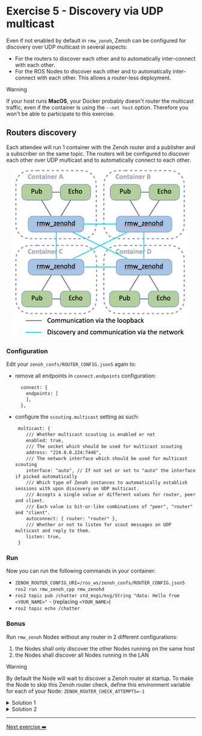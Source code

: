 # Exercise 5 - Discovery via UDP multicast

Even if not enabled by default in `rmw_zenoh`, Zenoh can be configured for discovery over UDP multicast in several aspects:

* For the routers to discover each other and to automatically inter-connect with each other.
* For the ROS Nodes to discover each other and to automatically inter-connect with each other. This allows a router-less deployment.

> [!WARNING]
> If your host runs **MacOS**, your Docker probably doesn't router the multicast traffic, even if the container is using the `--net host` option. Therefore you won't be able to participate to this exercise.

## Routers discovery

Each attendee will run 1 container with the Zenoh router and a publisher and a subscriber on the same topic.
The routers will be configured to discover each other over UDP multicast and to automatically connect to each other.

<p align="center"><img src="pictures/multicast-discovery-routers.png"  height="450" alt="multicast-discovery-routers"/></p>

### Configuration

Edit your `zenoh_confs/ROUTER_CONFIG.json5` again to:

* remove all endpoints in `connect.endpoints` configuration:

  ```json5
    connect: {
      endpoints: [
      ],
    },
  ```

* configure the `scouting.multicast` setting as such:

  ```json5
   multicast: {
      /// Whether multicast scouting is enabled or not
      enabled: true,
      /// The socket which should be used for multicast scouting
      address: "224.0.0.224:7446",
      /// The network interface which should be used for multicast scouting
      interface: "auto", // If not set or set to "auto" the interface if picked automatically
      /// Which type of Zenoh instances to automatically establish sessions with upon discovery on UDP multicast.
      /// Accepts a single value or different values for router, peer and client.
      /// Each value is bit-or-like combinations of "peer", "router" and "client".
      autoconnect: { router: "router" },
      /// Whether or not to listen for scout messages on UDP multicast and reply to them.
      listen: true,
   }
  ```

### Run

Now you can run the following commands in your container:

* `ZENOH_ROUTER_CONFIG_URI=/ros_ws/zenoh_confs/ROUTER_CONFIG.json5 ros2 run rmw_zenoh_cpp rmw_zenohd`
* `ros2 topic pub /chatter std_msgs/msg/String "data: Hello from <YOUR_NAME>"` - (replacing `<YOUR_NAME>`)
* `ros2 topic echo /chatter`

### Bonus

Run `rmw_zenoh` Nodes without any router in 2 different configurations:

1. the Nodes shall only discover the other Nodes running on the same host
2. the Nodes shall discover all Nodes running in the LAN

> [!WARNING]
> By default the Node will wait to discover a Zenoh router at startup. To make the Node to skip this Zenoh router check, define this environment variable for each of your Node:
> `ZENOH_ROUTER_CHECK_ATTEMPTS=-1`

<details>
<summary>Solution 1</summary>

<p align="center"><img src="pictures/multicast-discovery-nodes-localhost.png"  height="250" alt="multicast-discovery-nodes-localhost"/>/></p>

* Copy the file `zenoh_confs/DEFAULT_RMW_ZENOH_SESSION_CONFIG.json5` as `zenoh_confs/SESSION_CONFIG.json5`
* Edit `zenoh_confs/SESSION_CONFIG.json5` and just set `scouting.multicast.enabled` to `true` as such:

  ```json5
   multicast: {
      /// Whether multicast scouting is enabled or not
      enabled: true,
      /// ...
   }
  ```

* Then run:
  * `ZENOH_SESSION_CONFIG_URI=/ros_ws/zenoh_confs/SESSION_CONFIG.json5 ros2 topic pub /chatter std_msgs/msg/String "data: Hello from <YOUR_NAME>"`
  * `ZENOH_SESSION_CONFIG_URI=/ros_ws/zenoh_confs/SESSION_CONFIG.json5 ros2 topic echo /chatter`

</details>

<details>
<summary>Solution 2</summary>

<p align="center"><img src="pictures/multicast-discovery-nodes-multihosts.png"  height="300" alt="multicast-discovery-nodes-multihosts"/>/></p>

With previous configuration the Nodes on different hosts didn't discover each other because they're configure to listen for incoming connections only on the localhost interface. To enable inter-hosts discovery and connection, we need to change this.

* Edit the same `zenoh_confs/SESSION_CONFIG.json5` and set the `listen.endpoints` configuration as such:

  ```json5
  listen: {
    endpoints: [
      "tcp/[::]:0"
    ],
  },
  ```

  Here `[::]` means any IPv6 or IPv4 interface, and `0` means the OS will choose an available port number.
* Then run:
  * `ZENOH_SESSION_CONFIG_URI=/ros_ws/zenoh_confs/SESSION_CONFIG.json5 ros2 topic pub /chatter std_msgs/msg/String "data: Hello from <YOUR_NAME>"`
  * `ZENOH_SESSION_CONFIG_URI=/ros_ws/zenoh_confs/SESSION_CONFIG.json5 ros2 topic echo /chatter`

</details>

---
[Next exercise ➡️](ex-6.md)
